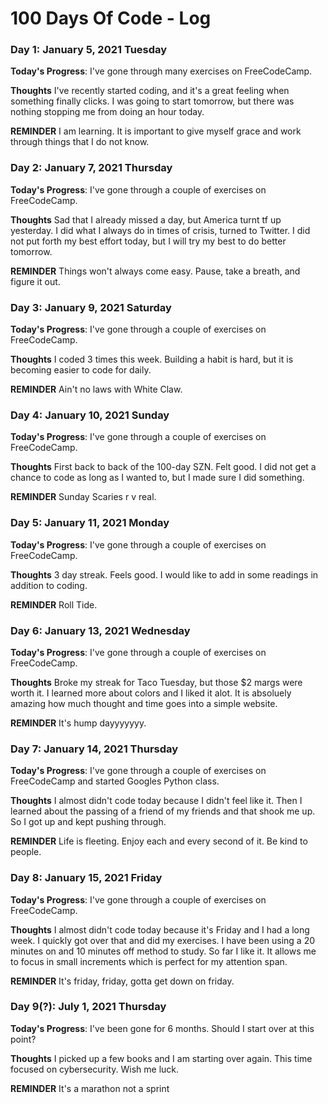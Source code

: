 # 100 Days Of Code - Log

<!-- ### Day 0: February 30, 2016 (Example 1)
##### (delete me or comment me out)

**Today's Progress**: Fixed CSS, worked on canvas functionality for the app.

**Thoughts:** I really struggled with CSS, but, overall, I feel like I am slowly getting better at it. Canvas is still new for me, but I managed to figure out some basic functionality.

**Link to work:** [Calculator App](http://www.example.com)

### Day 0: February 30, 2016 (Example 2)
##### (delete me or comment me out)

**Today's Progress**: Fixed CSS, worked on canvas functionality for the app.

**Thoughts**: I really struggled with CSS, but, overall, I feel like I am slowly getting better at it. Canvas is still new for me, but I managed to figure out some basic functionality.

**Link(s) to work**: [Calculator App](http://www.example.com)-->


### Day 1: January 5, 2021 Tuesday

**Today's Progress**: I've gone through many exercises on FreeCodeCamp.

**Thoughts** I've recently started coding, and it's a great feeling when something finally clicks. I was going to start tomorrow, but there was nothing stopping me from doing an hour today. 

**REMINDER** I am learning. It is important to give myself grace and work through things that I do not know. 

<!-- **Link(s) to work**
1. [Find the Longest Word in a String](https://www.freecodecamp.com/challenges/find-the-longest-word-in-a-string)
2. [Title Case a Sentence](https://www.freecodecamp.com/challenges/title-case-a-sentence)-->

### Day 2: January 7, 2021 Thursday

**Today's Progress**: I've gone through a couple of exercises on FreeCodeCamp.

**Thoughts** Sad that I already missed a day, but America turnt tf up yesterday. I did what I always do in times of crisis, turned to Twitter. 
I did not put forth my best effort today, but I will try my best to do better tomorrow. 

**REMINDER** Things won't always come easy. Pause, take a breath, and figure it out. 


### Day 3: January 9, 2021 Saturday

**Today's Progress**: I've gone through a couple of exercises on FreeCodeCamp.

**Thoughts** I coded 3 times this week. Building a habit is hard, but it is becoming easier to code for daily.  

**REMINDER** Ain't no laws with White Claw. 


### Day 4: January 10, 2021 Sunday

**Today's Progress**: I've gone through a couple of exercises on FreeCodeCamp.

**Thoughts** First back to back of the 100-day SZN. Felt good. I did not get a chance to code as long as I wanted to, but I made sure I did something.   

**REMINDER** Sunday Scaries r v real. 


### Day 5: January 11, 2021 Monday

**Today's Progress**: I've gone through a couple of exercises on FreeCodeCamp.

**Thoughts** 3 day streak. Feels good. I would like to add in some readings in addition to coding. 

**REMINDER** Roll Tide. 

### Day 6: January 13, 2021 Wednesday

**Today's Progress**: I've gone through a couple of exercises on FreeCodeCamp.

**Thoughts** Broke my streak for Taco Tuesday, but those $2 margs were worth it. I learned more about colors and I liked it alot. It is absoluely amazing how much thought and time goes into a simple website.  

**REMINDER** It's hump dayyyyyyy. 

### Day 7: January 14, 2021 Thursday

**Today's Progress**: I've gone through a couple of exercises on FreeCodeCamp and started Googles Python class.

**Thoughts** I almost didn't code today because I didn't feel like it. Then I learned about the passing of a friend of my friends and that shook me up. So I got up and kept pushing through.    

**REMINDER** Life is fleeting. Enjoy each and every second of it. Be kind to people. 

### Day 8: January 15, 2021 Friday

**Today's Progress**: I've gone through a couple of exercises on FreeCodeCamp.

**Thoughts** I almost didn't code today because it's Friday and I had a long week. I quickly got over that and did my exercises. I have been using a 20 minutes on and 10 minutes off method to study. So far I like it. It allows me to focus in small increments which is perfect for my attention span.     

**REMINDER** It's friday, friday, gotta get down on friday. 

### Day 9(?): July 1, 2021 Thursday

**Today's Progress**: I've been gone for 6 months. Should I start over at this point?

**Thoughts** I picked up a few books and I am starting over again. This time focused on cybersecurity. Wish me luck.     

**REMINDER** It's a marathon not a sprint
